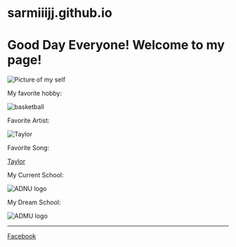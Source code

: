 # sarmiiijj.github.io
# Good Day Everyone! Welcome to my page!
![Picture of my self](https://scontent.fceb6-1.fna.fbcdn.net/v/t39.30808-6/277230105_548271616856211_2864023982595514798_n.jpg?_nc_cat=102&ccb=1-7&_nc_sid=174925&_nc_eui2=AeG5A-jDsusuiVniUvyY0XDBv1VeX6CvaP-_VV5foK9o_1eUAGjO40pCkG84XWr4xUBG20Jb3xJtpqjHNtGx8Zjb&_nc_ohc=QFqs_SPfx-MAX8jZAKe&_nc_ht=scontent.fceb6-1.fna&oh=00_AfCGQ_K2TVdInh_6BVzVzjCkoSLlktKBme_ExafwdiXnRg&oe=637BD4E2)

My favorite hobby:

![basketball](https://cdn.nba.com/manage/2022/09/GettyImages-1370244705-scaled-e1662759035178.jpg)

Favorite Artist:

![Taylor](https://lh3.googleusercontent.com/_fnSo5pFwGb7QJZL6iOTYkHwSJ9yvA16yKZRHUTDodzKTu3kUFu9apc69J8SlP-Q2HUymWy4TNxK4B9mUhubl01d)

Favorite Song:

[Taylor](https://youtu.be/b1kbLwvqugk)

My Current School:

![ADNU logo](https://upload.wikimedia.org/wikipedia/en/e/e2/Ateneo_de_Naga_University_logo.png)

My Dream School:

![ADMU logo](https://www.ateneo.edu/sites/default/files/styles/max_650x650/public/2021-12/AteneoEagleSlhouette.png?itok=Rwcq0yzs)

-----

[Facebook](https://www.facebook.com/sarmiiijjj)



